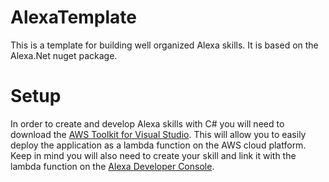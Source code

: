 # AlexaTemplate
This is a template for building well organized Alexa skills. It is based on the Alexa.Net nuget package.

# Setup
In order to create and develop Alexa skills with C# you will need to download the [AWS Toolkit for Visual Studio](https://aws.amazon.com/visualstudio/). This will allow you to easily deploy the application as a lambda function on the AWS cloud platform. Keep in mind you will also need to create your skill and link it with the lambda function on the [Alexa Developer Console](https://developer.amazon.com/alexa/console/ask).
